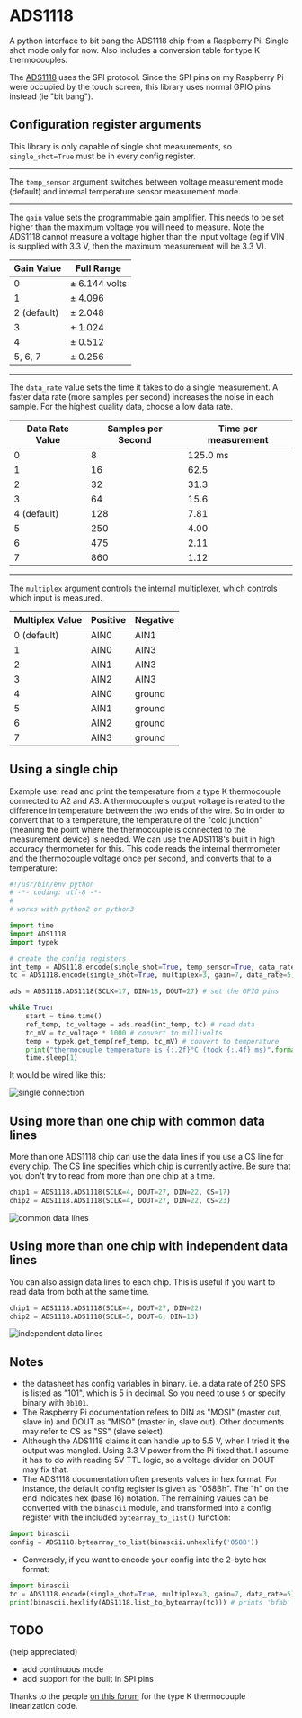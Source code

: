# ADS1118
A python interface to bit bang the ADS1118 chip from a Raspberry Pi. Single shot mode only for now. Also includes a conversion table for type K thermocouples.

The [ADS1118](http://www.ti.com/lit/ds/symlink/ads1118.pdf) uses the SPI protocol. Since the SPI pins on my Raspberry Pi were occupied by the touch screen, this library uses normal GPIO pins instead (ie "bit bang"). 

## Configuration register arguments

This library is only capable of single shot measurements, so `single_shot=True` must be in every config register.

---

The `temp_sensor` argument switches between voltage measurement mode (default) and internal temperature sensor measurement mode. 

---

The `gain` value sets the programmable gain amplifier. This needs to be set higher than the maximum voltage you will need to measure. Note the ADS1118 cannot measure a voltage higher than the input voltage (eg if VIN is supplied with 3.3 V, then the maximum measurement will be 3.3 V). 

| Gain Value | Full Range |
| ------------- | ------------- |
| 0  | ± 6.144 volts  |
| 1  | ± 4.096 |
| 2 (default) | ± 2.048 |
| 3  | ± 1.024 |
| 4  | ± 0.512 |
| 5, 6, 7  | ± 0.256 |

---

The `data_rate` value sets the time it takes to do a single measurement. A faster data rate (more samples per second) increases the noise in each sample. For the highest quality data, choose a low data rate. 


| Data Rate Value | Samples per Second | Time per measurement
| ------------- | ------------- | ------------- |
| 0  | 8  | 125.0 ms
| 1  | 16  | 62.5
| 2  | 32 | 31.3
| 3  | 64  | 15.6
| 4 (default) | 128  | 7.81
| 5  | 250 | 4.00
| 6  | 475  | 2.11
| 7  | 860  | 1.12

---

The `multiplex` argument controls the internal multiplexer, which controls which input is measured. 

| Multiplex Value | Positive | Negative |
| ------------- | ------------- | ------------- |
| 0 (default) | AIN0  | AIN1
| 1  | AIN0 | AIN3
| 2  | AIN1 | AIN3
| 3  | AIN2 | AIN3
| 4  | AIN0 | ground
| 5  | AIN1 | ground
| 6  | AIN2 | ground
| 7  | AIN3 | ground



## Using a single chip

Example use: read and print the temperature from a type K thermocouple connected to A2 and A3. A thermocouple's output voltage is related to the difference in temperature between the two ends of the wire. So in order to convert that to a temperature, the temperature of the "cold junction" (meaning the point where the thermocouple is connected to the measurement device) is needed. We can use the ADS1118's built in high accuracy thermometer for this. This code reads the internal thermometer and the thermocouple voltage once per second, and converts that to a temperature:

```python
#!/usr/bin/env python
# -*- coding: utf-8 -*-
#
# works with python2 or python3

import time
import ADS1118
import typek

# create the config registers
int_temp = ADS1118.encode(single_shot=True, temp_sensor=True, data_rate=5) # internal temperature
tc = ADS1118.encode(single_shot=True, multiplex=3, gain=7, data_rate=5) # thermocouple connected to A2/A3

ads = ADS1118.ADS1118(SCLK=17, DIN=18, DOUT=27) # set the GPIO pins

while True:
    start = time.time()
    ref_temp, tc_voltage = ads.read(int_temp, tc) # read data
    tc_mV = tc_voltage * 1000 # convert to millivolts
    temp = typek.get_temp(ref_temp, tc_mV) # convert to temperature
    print("thermocouple temperature is {:.2f}°C (took {:.4f} ms)".format(temp, (time.time()-start)*1000.))
    time.sleep(1)
```

It would be wired like this:

![single connection](single.png)

## Using more than one chip with common data lines
More than one ADS1118 chip can use the data lines if you use a CS line for every chip. The CS line specifies which chip is currently active. Be sure that you don't try to read from more than one chip at a time. 

```python
chip1 = ADS1118.ADS1118(SCLK=4, DOUT=27, DIN=22, CS=17)
chip2 = ADS1118.ADS1118(SCLK=4, DOUT=27, DIN=22, CS=23)
```

![common data lines](double.png)


## Using more than one chip with independent data lines
You can also assign data lines to each chip. This is useful if you want to read data from both at the same time. 

```python
chip1 = ADS1118.ADS1118(SCLK=4, DOUT=27, DIN=22)
chip2 = ADS1118.ADS1118(SCLK=5, DOUT=6, DIN=13)
```
![independent data lines](double2.png)

## Notes
* the datasheet has config variables in binary. i.e. a data rate of 250 SPS is listed as "101", which is 5 in decimal. So you need to use `5` or specify binary with `0b101`. 
* The Raspberry Pi documentation refers to DIN as "MOSI" (master out, slave in) and DOUT as "MISO" (master in, slave out). Other documents may refer to CS as "SS" (slave select). 
* Although the ADS1118 claims it can handle up to 5.5 V, when I tried it the output was mangled. Using 3.3 V power from the Pi fixed that. I assume it has to do with reading 5V TTL logic, so a voltage divider on DOUT may fix that.
* The ADS1118 documentation often presents values in hex format. For instance, the default config register is given as "058Bh". The "h" on the end indicates hex (base 16) notation. The remaining values can be converted with the `binascii` module, and transformed into a config register with the included `bytearray_to_list()` function:

```python
import binascii
config = ADS1118.bytearray_to_list(binascii.unhexlify('058B'))
```

* Conversely, if you want to encode your config into the 2-byte hex format:

```python
import binascii
tc = ADS1118.encode(single_shot=True, multiplex=3, gain=7, data_rate=5) # thermocouple connected to A2/A3
print(binascii.hexlify(ADS1118.list_to_bytearray(tc))) # prints 'bfab'
```

## TODO
(help appreciated)
* add continuous mode
* add support for the built in SPI pins

Thanks to the people [on this forum](https://forums.adafruit.com/viewtopic.php?f=19&t=32086&start=15#p372992) for the type K thermocouple linearization code. 

